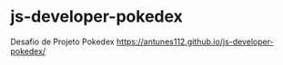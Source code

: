 # js-developer-pokedex
 Desafio de Projeto Pokedex
https://antunes112.github.io/js-developer-pokedex/
